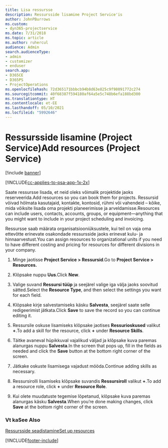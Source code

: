 ```yaml
---
title: Lisa ressursse
description: Ressursside lisamine Project Service'is
author: JohnPBurrows
ms.custom:
- dyn365-projectservice
ms.date: 7/31/2018
ms.topic: article
ms.author: ruhercul
audience: Admin
search.audienceType:
- admin
- customizer
- enduser
search.app:
- D365CE
- D365PS
- ProjectOperations
ms.openlocfilehash: 72d365171bbbcb94b8d63e825c9f98091772c274
ms.sourcegitcommit: 40f68387f594180af64a5e5c748b6efa188bd300
ms.translationtype: HT
ms.contentlocale: et-EE
ms.lasthandoff: 05/10/2021
ms.locfileid: "5992646"
---
```

# <a name="add-resources-project-service"></a><span data-ttu-id="a2b01-103">Ressursside lisamine (Project Service)</span><span class="sxs-lookup"><span data-stu-id="a2b01-103">Add resources (Project Service)</span></span>

[!include [banner](../includes/psa-now-project-operations.md)]

[!INCLUDE[cc-applies-to-psa-app-1x-2x](../includes/cc-applies-to-psa-app-1x-2x.md)]

<span data-ttu-id="a2b01-104">Saate ressursse lisada, et neid oleks võimalik projektide jaoks reserveerida.</span><span class="sxs-lookup"><span data-stu-id="a2b01-104">Add resources so you can book them for projects.</span></span> <span data-ttu-id="a2b01-105">Ressursid võivad hõlmata kasutajaid, kontakte, kontosid, rühmi või vahendeid – kõike, mida võiksite lisada oma projekti planeerimisse ja arveldamisse.</span><span class="sxs-lookup"><span data-stu-id="a2b01-105">Resources can include users, contacts, accounts, groups, or equipment—anything that you might want to include in your project scheduling and invoicing.</span></span>  
  
<span data-ttu-id="a2b01-106">Ressursse saab määrata organisatsiooniüksustele, kui teil on vaja oma ettevõtte erinevate osakondade ressursside jaoks erinevat kulu- ja hinnaarvestust.</span><span class="sxs-lookup"><span data-stu-id="a2b01-106">You can assign resources to organizational units if you need to have different costing and pricing for resources for different divisions in your company.</span></span>  
  
1.  <span data-ttu-id="a2b01-107">Minge jaotisse **Project Service > Ressursid**.</span><span class="sxs-lookup"><span data-stu-id="a2b01-107">Go to **Project Service > Resources.**</span></span>  
  
2.  <span data-ttu-id="a2b01-108">Klõpsake nuppu **Uus**.</span><span class="sxs-lookup"><span data-stu-id="a2b01-108">Click **New**.</span></span>  
  
3.  <span data-ttu-id="a2b01-109">Valige suvand **Ressursi tüüp** ja seejärel valige iga välja jaoks soovitud sätted.</span><span class="sxs-lookup"><span data-stu-id="a2b01-109">Select the **Resource Type**, and then select the settings you want for each field.</span></span>  
  
4.  <span data-ttu-id="a2b01-110">Klõpsake kirje salvestamiseks käsku **Salvesta**, seejärel saate selle redigeerimist jätkata.</span><span class="sxs-lookup"><span data-stu-id="a2b01-110">Click **Save** to save the record so you can continue editing it.</span></span>  
  
5.  <span data-ttu-id="a2b01-111">Ressursile oskuse lisamiseks klõpsake jaotises **Ressurioskused** valikut **+**.</span><span class="sxs-lookup"><span data-stu-id="a2b01-111">To add a skill for the resource, click **+** under **Resource Skills**.</span></span>  
  
6.  <span data-ttu-id="a2b01-112">Täitke avaneval hüpikkuval vajalikud väljad ja klõpsake kuva paremas alanurgas nuppu **Salvesta**.</span><span class="sxs-lookup"><span data-stu-id="a2b01-112">In the screen that pops up, fill in the fields as needed and click the **Save** button at the bottom right corner of the screen.</span></span>  
  
7.  <span data-ttu-id="a2b01-113">Jätkake oskuste lisamisega vajadust mööda.</span><span class="sxs-lookup"><span data-stu-id="a2b01-113">Continue adding skills as necessary.</span></span>  
  
8.  <span data-ttu-id="a2b01-114">Ressursirolli lisamiseks klõpsake suvandis **Ressursiroll** valikut **+**.</span><span class="sxs-lookup"><span data-stu-id="a2b01-114">To add a resource role, click **+** under **Resource Role**.</span></span>  
  
9. <span data-ttu-id="a2b01-115">Kui olete muudatuste tegemise lõpetanud, klõpsake kuva paremas alanurgas käsku **Salvesta**.</span><span class="sxs-lookup"><span data-stu-id="a2b01-115">When you’re done making changes, click **Save** at the bottom right corner of the screen.</span></span>  
  
### <a name="see-also"></a><span data-ttu-id="a2b01-116">Vt ka</span><span class="sxs-lookup"><span data-stu-id="a2b01-116">See Also</span></span>  
 [<span data-ttu-id="a2b01-117">Ressursside seadistamine</span><span class="sxs-lookup"><span data-stu-id="a2b01-117">Set up resources</span></span>](../psa/set-up-resources.md)


[!INCLUDE[footer-include](../includes/footer-banner.md)]